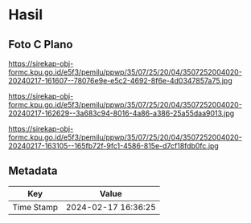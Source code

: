 # Hasil

## Foto C Plano

https://sirekap-obj-formc.kpu.go.id/e5f3/pemilu/ppwp/35/07/25/20/04/3507252004020-20240217-161607--78076e9e-e5c2-4692-8f6e-4d0347857a75.jpg

https://sirekap-obj-formc.kpu.go.id/e5f3/pemilu/ppwp/35/07/25/20/04/3507252004020-20240217-162629--3a683c94-8016-4a86-a386-25a55daa9013.jpg

https://sirekap-obj-formc.kpu.go.id/e5f3/pemilu/ppwp/35/07/25/20/04/3507252004020-20240217-163105--165fb72f-9fc1-4586-815e-d7cf18fdb0fc.jpg


## Metadata

| Key        | Value               |
| ---------- | ------------------- |
| Time Stamp | 2024-02-17 16:36:25 |



